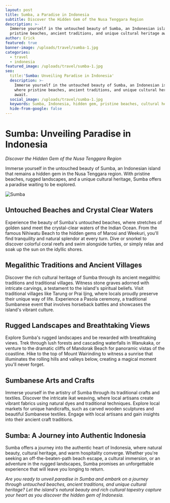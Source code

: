 ```yaml
---
layout: post
title: Sumba, a Paradise in Indonesia
subtitle: Discover the Hidden Gem of the Nusa Tenggara Region
description: >-
  Immerse yourself in the untouched beauty of Sumba, an Indonesian island where
  pristine beaches, ancient traditions, and unique cultural heritage await.
author: Erick
featured: true
banner-image: /uploads/travel/sumba-1.jpg
categories:
  - travel
  - indonesia
featured_image: /uploads/travel/sumba-1.jpg
seo:
  title:'Sumba: Unveiling Paradise in Indonesia'
  description: >-
    Immerse yourself in the untouched beauty of Sumba, an Indonesian island
    where pristine beaches, ancient traditions, and unique cultural heritage
    await.
  social_image: /uploads/travel/sumba-1.jpg
  keywords: Sumba, Indonesia, hidden gem, pristine beaches, cultural heritage
  hide-from-google: false
---
```

# Sumba: Unveiling Paradise in Indonesia

*Discover the Hidden Gem of the Nusa Tenggara Region*

Immerse yourself in the untouched beauty of Sumba, an Indonesian island that remains a hidden gem in the Nusa Tenggara region. With pristine beaches, rugged landscapes, and a unique cultural heritage, Sumba offers a paradise waiting to be explored.

![Sumba](/uploads/travel/sumba-2.jpg)

## Untouched Beaches and Crystal Clear Waters

Experience the beauty of Sumba's untouched beaches, where stretches of golden sand meet the crystal-clear waters of the Indian Ocean. From the famous Nihiwatu Beach to the hidden gems of Marosi and Weekuri, you'll find tranquility and natural splendor at every turn. Dive or snorkel to discover colorful coral reefs and swim alongside turtles, or simply relax and soak up the sun on the idyllic shores.

## Megalithic Traditions and Ancient Villages

Discover the rich cultural heritage of Sumba through its ancient megalithic traditions and traditional villages. Witness stone graves adorned with intricate carvings, a testament to the island's spiritual beliefs. Visit traditional villages like Tarung or Prai Ijing, where locals proudly preserve their unique way of life. Experience a Pasola ceremony, a traditional Sumbanese event that involves horseback battles and showcases the island's vibrant culture.

## Rugged Landscapes and Breathtaking Views

Explore Sumba's rugged landscapes and be rewarded with breathtaking views. Trek through lush forests and cascading waterfalls in Wanukaka, or venture to the dramatic cliffs of Mandorak Beach for panoramic vistas of the coastline. Hike to the top of Mount Wairinding to witness a sunrise that illuminates the rolling hills and valleys below, creating a magical moment you'll never forget.

## Sumbanese Arts and Crafts

Immerse yourself in the artistry of Sumba through its traditional crafts and textiles. Discover the intricate ikat weaving, where local artisans create vibrant fabrics using natural dyes and traditional techniques. Explore local markets for unique handicrafts, such as carved wooden sculptures and beautiful Sumbanese textiles. Engage with local artisans and gain insights into their ancient craft traditions.

## Sumba: A Journey into Authentic Indonesia

Sumba offers a journey into the authentic heart of Indonesia, where natural beauty, cultural heritage, and warm hospitality converge. Whether you're seeking an off-the-beaten-path beach escape, a cultural immersion, or an adventure in the rugged landscapes, Sumba promises an unforgettable experience that will leave you longing to return.

*Are you ready to unveil paradise in Sumba and embark on a journey through untouched beaches, ancient traditions, and unique cultural heritage? Let the island's natural beauty and rich cultural tapestry capture your heart as you discover the hidden gem of Indonesia.*